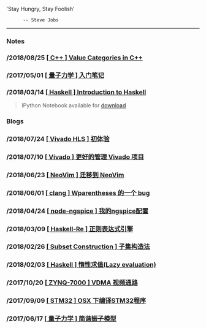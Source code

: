 
'Stay Hungry, Stay Foolish'

          -- Steve Jobs
-----------
### Notes

### /2018/08/25 [\[ C++ \] Value Categories in C++](/notes/value-categories-in-cpp/value-categories-in-cpp.pdf)

### /2017/05/01 [\[ 量子力学 \] 入门笔记](/notes/quantum-harmonic-oscillator/introduction-to-quantum-mechanics.pdf)
### /2018/03/14 [\[ Haskell \] Introduction to Haskell](/notes/hs-tutorial) 
> IPython Notebook available for [download](/notes/hs-tutorial/hs-tutorial.ipynb)

### Blogs

### /2018/07/24 [\[ Vivado HLS \] 初体验](/blogs/first-scratch-on-hls/)
### /2018/07/10 [\[ Vivado \] 更好的管理 Vivado 项目](/blogs/manage-vivado-projects/)
### /2018/06/23 [\[ NeoVim \] 迁移到 NeoVim](/blogs/move-to-nvim/)
### /2018/06/01 [\[ clang \] Wparentheses 的一个 bug](/blogs/clang-bug-wparentheses/)
### /2018/04/24 [\[ node-ngspice \] 我的ngspice配置](/blogs/node-ngspice/)
### /2018/03/09 [\[ Haskell-Re \] 正则表达式引擎](/blogs/haskell-re/)
### /2018/02/26 [\[ Subset Construction \] 子集构造法](/blogs/subset-construction/)
### /2018/02/03 [\[ Haskell \] 惰性求值(Lazy evaluation)](/blogs/haskell-lazy-evaluation/)
### /2017/10/20 [\[ ZYNQ-7000 \] VDMA 视频通路](/blogs/zynq-7000-VDMA/)
### /2017/09/09 [\[ STM32 \] OSX 下编译STM32程序](/blogs/build-stm32-programme-on-macos/)
### /2017/06/17 [\[ 量子力学 \] 简谐振子模型](/blogs/quantum-harmonic-oscillator/)
